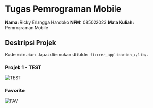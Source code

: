 # Tugas Pemrograman Mobile

**Nama:** Ricky Erlangga Handoko
**NPM:** 085022023
**Mata Kuliah:** Pemrograman Mobile
## Deskripsi Projek

Kode `main.dart` dapat ditemukan di folder `flutter_application_1/lib/`.

### Projek 1 - TEST
![TEST](https://github.com/rozalyne/Pemrograman_Mobile/assets/67235972/c4e22462-e348-4403-8e97-89b2a0dde367)

### Favorite
![FAV](https://github.com/rozalyne/Pemrograman_Mobile/assets/67235972/c87dd959-48a6-4c64-8715-13678aeca86a)
